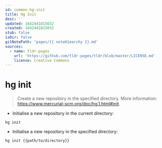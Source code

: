 ```yaml
---
id: common.hg-init
title: Hg Init
desc: ''
updated: 1642441815032
created: 1642441815032
stub: false
isDir: false
gitNotePath: 'pages/{{ noteHiearchy }}.md'
sources:
  - name: tldr-pages
    url: 'https://github.com/tldr-pages/tldr/blob/master/LICENSE.md'
    license: Creative Commons
---
```

# hg init

> Create a new repository in the specified directory.
> More information: <https://www.mercurial-scm.org/doc/hg.1.html#init>.

- Initialise a new repository in the current directory:

`hg init`

- Initialise a new repository in the specified directory:

`hg init {{path/to/directory}}`


